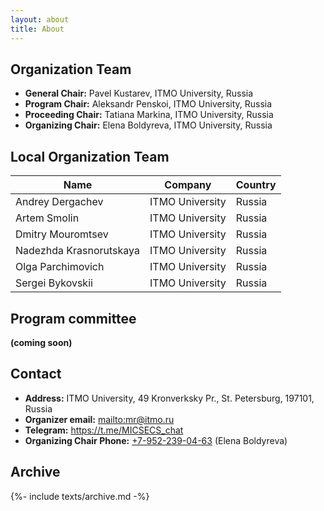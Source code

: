 ```yaml
---
layout: about
title: About
---
```




## Organization Team

- **General Chair:** Pavel Kustarev, ITMO University, Russia
- **Program Chair:** Aleksandr Penskoi, ITMO University, Russia
- **Proceeding Сhair:** Tatiana Markina, ITMO University, Russia
- **Organizing Сhair:** Elena Boldyreva, ITMO University, Russia

## Local Organization Team

| Name                    | Company         | Country |
| ----------------------- | --------------- | ------- |
| Andrey Dergachev        | ITMO University | Russia  |
| Artem Smolin            | ITMO University | Russia  |
| Dmitry Mouromtsev       | ITMO University | Russia  |
| Nadezhda Krasnorutskaya | ITMO University | Russia  |
| Olga Parchimovich       | ITMO University | Russia  |
| Sergei Bykovskii        | ITMO University | Russia  |



## Program committee

<strong>(coming soon)</strong>

<!-- | Name | Company | Country | -->
<!-- |------|---------|---------| -->
<!-- |      |         |         | -->

## Contact

- **Address:** ITMO University, 49 Kronverksky Pr., St. Petersburg, 197101, Russia
- **Organizer email:** <mailto:mr@itmo.ru>
- **Telegram:** <https://t.me/MICSECS_chat>
- **Organizing Сhair Phone:** [+7-952-239-04-63](tel:79522390463) (Elena Boldyreva)

## Archive

{%- include texts/archive.md -%}
